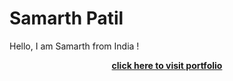 # Samarth Patil

Hello, I am Samarth from India !
[](
)

<div align="center"> <a href="https://sites.google.com/view/samarthpatil"> <strong> click here to visit portfolio </strong> </a> </div>
